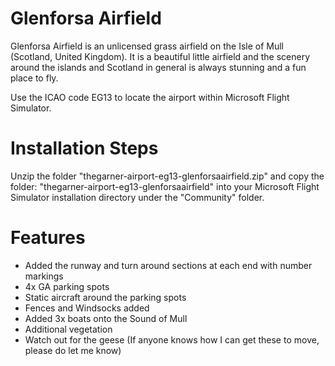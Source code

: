 # Glenforsa Airfield

Glenforsa Airfield is an unlicensed grass airfield on the Isle of Mull (Scotland, United Kingdom). It is a beautiful little airfield and the scenery around the islands and Scotland in general is always stunning and a fun place to fly.

Use the ICAO code EG13 to locate the airport within Microsoft Flight Simulator.

# Installation Steps

Unzip the folder "thegarner-airport-eg13-glenforsaairfield.zip" and copy the folder: "thegarner-airport-eg13-glenforsaairfield" into your Microsoft Flight Simulator installation directory under the "Community" folder.

# Features

* Added the runway and turn around sections at each end with number markings
* 4x GA parking spots
* Static aircraft around the parking spots
* Fences and Windsocks added
* Added 3x boats onto the Sound of Mull
* Additional vegetation
* Watch out for the geese (If anyone knows how I can get these to move, please do let me know)
